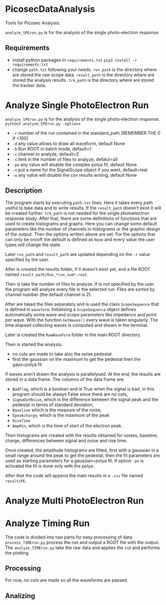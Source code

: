 # PicosecDataAnalysis
Tools for Picosec Analysis:

`analyze_SPErun.py` is for the analysis of the single photo-electron response 

## Requirements
- install python packages in `requirements.txt`
```pip3 install -r requirements.txt```
- change `path.txt` following your needs. `run_path` is the directory where are stored the raw scope data. `result_path` is the directory where are stored the analysis results. `trk_path` is the directory where are stored the tracker data.

# Analyze Single PhotoElectron Run
`analyze_SPErun.py` is for the analysis of the single photo-electron response.
```python3 analyze_SPErun.py -options```

- `-r` number of the run contained in the standard_path (REMEMBER THE 0 if <100)
- `-d` any value allows to draw all waveform, default None
- `-b` Run ROOT in batch mode, default=1
- `-c` channel to analyze, default=2
- `-s` limit in the number of files to analyze, defalut=all
- `-po` any value will disable the complex polya fit, default None
- `-n` put a name for the SignalScope object if you want, default=test
- `-w` any value will disable the csv results writing, default None

## Description
The program starts by executing `path.txt` lines. 
Here it takes every path useful to take data and to write results. If the `result_path` doesn't exist it will be created further. `trk_path` is not needed for the single photoelectron response study.
After that, there are some definitions of functions that are used to create histograms and graphs. Here you can change some default parameters like the number of channels in histograms or the graphic design of the output.
Then the options written above are set. For the options that can only be on/off the default is defined as `None` and every value the user types will change the state.

Later `run_path` and `result_path` are updated depending on the `-r` value specified by the user.


After is created the results folder, if it doesn't exist yet, and a file ROOT named `result_path/Run_*run_num*.root`.

Then is take the number of files to analyze. If is not specified by the user the program will analyze every file in the selected run. Files are sorted by channel number (the default channel is 2). 

After are taked the files separately and is used the class `ScopeSequence` that is defined in `waveform`. Initialising a `ScopeSequence` object defines automatically some wave and scope parameters like impedance and point per wave. With the function `GetWaves()` every wave is taken singularly. The time elapsed collecting waves is computed and shown in the terminal.

Later is created the `RawWaveForm` folder in the main ROOT directory. 

Then is started the analysis. 

- no cuts are made to take also the noise pedestal
- first the gaussian on the maximum to get the pedestal then the gaus+polya fit

If waves aren't drawn the analysis is parallelysed.
At the end, the results are stored in a data frame. 
The columns of the data frame are:
- `BadFlag`, which is a boolean and is True when the signal is bad, in this program should be always False since there are no cuts,
 - `SigmaOutNoise`, which is the difference between the signal peak and the pedestal in terms of standard deviation,
 - `Baseline` which is the measure of the noise,
 - `Epeakcharge`, which is the maximum of the peak 
 - `RiseTime`
 - `AmpMin`, which is the time of start of the electron peak.



 Then histograms are created with the results obtained for noises, baseline, charge, differences between signal and noise and rise time.

 Once created, the amplitude histograms are fitted, first with a gaussian in a small range around the peak to get the pedestal, then the fit parameters are used as starting parameters for a gaussian+polya fit.
 If option `-po` is activated the fit is done only with the polya.

 After that the code will append the main results in a `.csv` file named `resultsPE`.



 



# Analyze Multi PhotoElectron Run


# Analyze Timing Run
The code is divided into two parts for easy processing of data. `process_TIMErun.py` process the run and output a ROOT file with the output. The `analyze_TIMErun.py` take the raw data and applies the cut and performs the plotting.
## Processing
For now, no cuts are made so all the waveforms are passed.

## Analizing